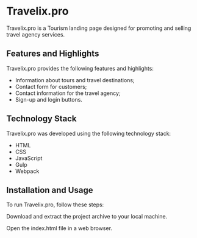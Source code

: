 # Travelix.pro
Travelix.pro is a Tourism landing page designed for promoting and selling travel agency services.

## Features and Highlights
Travelix.pro provides the following features and highlights:

- Information about tours and travel destinations;
- Contact form for customers;
- Contact information for the travel agency;
- Sign-up and login buttons.
## Technology Stack
Travelix.pro was developed using the following technology stack:

- HTML
- CSS
- JavaScript
- Gulp
- Webpack
## Installation and Usage
To run Travelix.pro, follow these steps:

Download and extract the project archive to your local machine.

Open the index.html file in a web browser.
